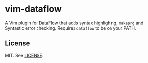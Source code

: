 # vim-dataflow

A Vim plugin for [DataFlow](https://github.com/sonyxperiadev/dataflow) that
adds syntax highlighing, `makeprg` and Syntastic error checking. Requires
`dataflow` to be on your PATH.

## License

MIT. See [LICENSE](LICENSE).
